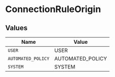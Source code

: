 # ConnectionRuleOrigin


## Values

| Name               | Value              |
| ------------------ | ------------------ |
| `USER`             | USER               |
| `AUTOMATED_POLICY` | AUTOMATED_POLICY   |
| `SYSTEM`           | SYSTEM             |